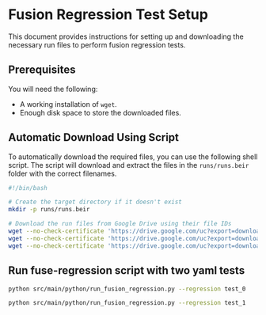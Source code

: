 # Fusion Regression Test Setup

This document provides instructions for setting up and downloading the necessary run files to perform fusion regression tests.

## Prerequisites
You will need the following:
- A working installation of `wget`.
- Enough disk space to store the downloaded files.

## Automatic Download Using Script
To automatically download the required files, you can use the following shell script. The script will download and extract the files in the `runs/runs.beir` folder with the correct filenames.

```bash
#!/bin/bash

# Create the target directory if it doesn't exist
mkdir -p runs/runs.beir

# Download the run files from Google Drive using their file IDs
wget --no-check-certificate 'https://drive.google.com/uc?export=download&id=1XVlVCDYQe3YjRzxplaeGbmW_0EFQCgm8' -O runs/runs.beir/run.inverted.beir-v1.0.0-robust04.multifield.test.bm25
wget --no-check-certificate 'https://drive.google.com/uc?export=download&id=1Z4rWlNgmXebMf1ardfiDg_4KIZImjqxt' -O runs/runs.beir/run.inverted.beir-v1.0.0-robust04.splade-pp-ed.test.splade-pp-ed-cached
wget --no-check-certificate 'https://drive.google.com/uc?export=download&id=1fExxJHkPPNCdtptKqWTbcsH0Ql0PnPqS' -O runs/runs.beir/run.inverted.beir-v1.0.0-robust04.flat.test.bm25
```

## Run fuse-regression script with two yaml tests
```bash
python src/main/python/run_fusion_regression.py --regression test_0

python src/main/python/run_fusion_regression.py --regression test_1
```